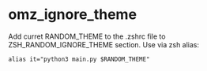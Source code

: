 # omz_ignore_theme

Add curret RANDOM_THEME to the .zshrc file to ZSH_RANDOM_IGNORE_THEME section. Use via zsh alias:

`alias it="python3 main.py $RANDOM_THEME"`
